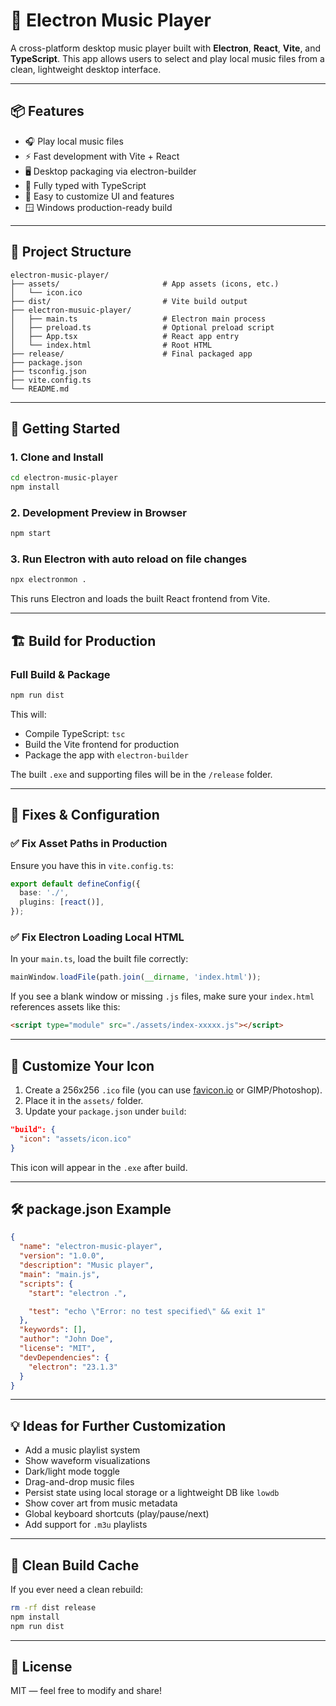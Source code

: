 # 🎵 Electron Music Player

A cross-platform desktop music player built with **Electron**, **React**, **Vite**, and **TypeScript**. This app allows users to select and play local music files from a clean, lightweight desktop interface.

---

## 📦 Features

- 🎧 Play local music files
- ⚡ Fast development with Vite + React
- 🖥️ Desktop packaging via electron-builder
- 🧩 Fully typed with TypeScript
- 🧱 Easy to customize UI and features
- 🪟 Windows production-ready build

---

## 📁 Project Structure

```
electron-music-player/
├── assets/                       # App assets (icons, etc.)
│   └── icon.ico
├── dist/                         # Vite build output
├── electron-musuic-player/
│   ├── main.ts                   # Electron main process
│   ├── preload.ts                # Optional preload script
│   ├── App.tsx                   # React app entry
│   └── index.html                # Root HTML
├── release/                      # Final packaged app
├── package.json
├── tsconfig.json
├── vite.config.ts
└── README.md
```

---

## 🚀 Getting Started

### 1. Clone and Install

```bash
cd electron-music-player
npm install
```

### 2. Development Preview in Browser

```bash
npm start
```

### 3. Run Electron with auto reload on file changes

```bash
npx electronmon .
```

This runs Electron and loads the built React frontend from Vite.

---

## 🏗️ Build for Production

### Full Build & Package

```bash
npm run dist
```

This will:
- Compile TypeScript: `tsc`
- Build the Vite frontend for production
- Package the app with `electron-builder`

The built `.exe` and supporting files will be in the `/release` folder.

---

## 🧰 Fixes & Configuration

### ✅ Fix Asset Paths in Production

Ensure you have this in `vite.config.ts`:

```ts
export default defineConfig({
  base: './',
  plugins: [react()],
});
```

### ✅ Fix Electron Loading Local HTML

In your `main.ts`, load the built file correctly:

```ts
mainWindow.loadFile(path.join(__dirname, 'index.html'));
```

If you see a blank window or missing `.js` files, make sure your `index.html` references assets like this:

```html
<script type="module" src="./assets/index-xxxxx.js"></script>
```

---

## 🎨 Customize Your Icon

1. Create a 256x256 `.ico` file (you can use [favicon.io](https://favicon.io) or GIMP/Photoshop).
2. Place it in the `assets/` folder.
3. Update your `package.json` under `build`:

```json
"build": {
  "icon": "assets/icon.ico"
}
```

This icon will appear in the `.exe` after build.

---

## 🛠️ package.json Example

```json
{
  "name": "electron-music-player",
  "version": "1.0.0",
  "description": "Music player",
  "main": "main.js",
  "scripts": {
    "start": "electron .",

    "test": "echo \"Error: no test specified\" && exit 1"
  },
  "keywords": [],
  "author": "John Doe",
  "license": "MIT",
  "devDependencies": {
    "electron": "23.1.3"
  }
}
```

---

## 💡 Ideas for Further Customization

- Add a music playlist system
- Show waveform visualizations
- Dark/light mode toggle
- Drag-and-drop music files
- Persist state using local storage or a lightweight DB like `lowdb`
- Show cover art from music metadata
- Global keyboard shortcuts (play/pause/next)
- Add support for `.m3u` playlists

---

## 🧽 Clean Build Cache

If you ever need a clean rebuild:

```bash
rm -rf dist release
npm install
npm run dist
```

---

## 🧾 License

MIT — feel free to modify and share!
